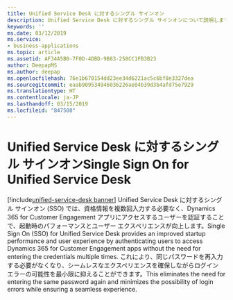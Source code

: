 ```yaml
---
title: Unified Service Desk に対するシングル サインオン
description: Unified Service Desk に対するシングル サインオンについて説明します。
keywords: ''
ms.date: 03/12/2019
ms.service:
- business-applications
ms.topic: article
ms.assetid: AF34A5B0-7F0D-4DBD-9B83-258CC1FB3B23
author: DeepapMS
ms.author: deepap
ms.openlocfilehash: 76e1b670154dd23ee34d6221ac5c6bf8e3327dea
ms.sourcegitcommit: eaab909534946036226ae04b39d3b4afd75e7929
ms.translationtype: HT
ms.contentlocale: ja-JP
ms.lasthandoff: 03/15/2019
ms.locfileid: "847508"
---
```

# <a name="single-sign-on-for-unified-service-desk"></a><span data-ttu-id="a34e3-103">Unified Service Desk に対するシングル サインオン</span><span class="sxs-lookup"><span data-stu-id="a34e3-103">Single Sign On for Unified Service Desk</span></span>
[!include[unified-service-desk banner](../../../includes/unified-service-desk.md)]
<span data-ttu-id="a34e3-104">Unified Service Desk に対するシングル サインオン (SSO) では、資格情報を複数回入力する必要なく、Dynamics 365 for Customer Engagement アプリにアクセスするユーザーを認証することで、起動時のパフォーマンスとユーザー エクスペリエンスが向上します。</span><span class="sxs-lookup"><span data-stu-id="a34e3-104">Single Sign On (SSO) for Unified Service Desk provides an improved startup performance and user experience by authenticating users to access Dynamics 365 for Customer Engagement apps without the need for entering the credentials multiple times.</span></span> <span data-ttu-id="a34e3-105">これにより、同じパスワードを再入力する必要がなくなり、シームレスなエクスペリエンスを確保しながらログイン エラーの可能性を最小限に抑えることができます。</span><span class="sxs-lookup"><span data-stu-id="a34e3-105">This eliminates the need for entering the same password again and minimizes the possibility of login errors while ensuring a seamless experience.</span></span>

